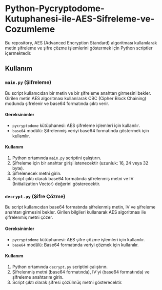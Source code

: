 # Python-Pycryptodome-Kutuphanesi-ile-AES-Sifreleme-ve-Cozumleme

Bu repository, AES (Advanced Encryption Standard) algoritması kullanılarak metin şifreleme ve şifre çözme işlemlerini göstermek için Python scriptler içermektedir.

## Kullanım

### `main.py` (Şifreleme)

Bu script kullanıcıdan bir metin ve bir şifreleme anahtarı girmesini bekler. Girilen metin AES algoritması kullanılarak CBC (Cipher Block Chaining) modunda şifrelenir ve base64 formatında çıktı verir.

#### Gereksinimler

- `pycryptodome` kütüphanesi: AES şifreleme işlemleri için kullanılır.
- `base64` modülü: Şifrelenmiş veriyi base64 formatında göstermek için kullanılır.

#### Kullanım

1. Python ortamında `main.py` scriptini çalıştırın.
2. Şifreleme için bir anahtar girişi istenecektir (uzunluk: 16, 24 veya 32 byte).
3. Şifrelenecek metni girin.
4. Script çıktı olarak base64 formatında şifrelenmiş metni ve IV (Initialization Vector) değerini gösterecektir.

### `decrypt.py` (Şifre Çözme)

Bu script kullanıcıdan base64 formatında şifrelenmiş metin, IV ve şifreleme anahtarı girmesini bekler. Girilen bilgileri kullanarak AES algoritması ile şifrelenmiş metni çözer.

#### Gereksinimler

- `pycryptodome` kütüphanesi: AES şifre çözme işlemleri için kullanılır.
- `base64` modülü: Base64 formatında veriyi çözmek için kullanılır.

#### Kullanım

1. Python ortamında `decrypt.py` scriptini çalıştırın.
2. Şifrelenmiş metni (base64 formatında), IV'yi (base64 formatında) ve şifreleme anahtarını girin.
3. Script çıktı olarak şifresi çözülmüş metni gösterecektir.
